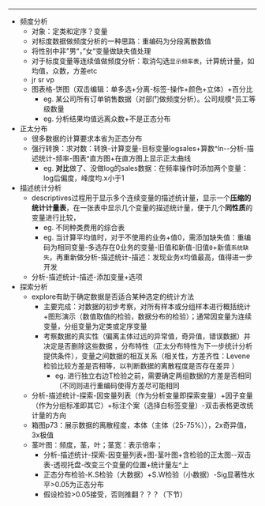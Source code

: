 ---

- 频度分析
	- 对象：定类和定序？变量
	- 对标度数据做频度分析的一种思路：重编码为分段离散数值
	- 将性别中非”男“，”女“变量做缺失值处理
	- 对于标度变量等连续值做频度分析：取消勾选`显示频率表`，计算统计量，如均值，众数，方差etc
	- jr sr vp
	- 图表格-饼图（双击编辑：单多选+分离-标签-操作+颜色+立体）+百分比
		- eg. 某公司所有订单销售数据（对部门做频度分析）。公司规模^员工等级数量
		- eg. 分析结果均值远离众数+不是正态分布
- 正太分布
	- 很多数据的计算要求本省为正态分布
	- 强行转换：求对数：转换-计算变量-目标变量logsales+算数^ln--分析-描述统计-频率-图表^直方图+在直方图上显示正太曲线
		- eg. **对比**做了、没做log的sales数据：在频率操作时添加两个变量：log后偏度，峰度均.x小于1
- 描述统计分析
	- descriptives过程用于显示多个连续变量的描述统计量，显示一个**压缩的统计计量表**，在一张表中显示几个变量的描述统计量，便于几个**同性质**的变量进行比较，
		- eg. 不同种类费用的综合表
		- eg. 当计算平均值时，对于不使用的业务+值0，需添加缺失值：重编码为相同变量-多选存在0业务的变量-旧值和新值-旧值`0`+新值`系统缺失`，再重新做分析-描述统计-描述：发现业务x均值最高，值得进一步开发
	- 分析-描述统计-描述-添加变量+选项
- 探索分析
	- explore有助于确定数据是否适合某种选定的统计方法
		- 主要完成：对数据的初步考察，对所有样本或分组样本进行概括统计+图形演示（数值取值的检验，数据分布的检验）；通常因变量为连续变量，分组变量为定类或定序变量
		- 考察数据的真实性（偏离主体过远的异常值，奇异值，错误数据）并决定是否删除这些数据 ，分布特性（正太分布特性为下一步统计分析提供条件），变量之间数据的相互关系（相关性，方差齐性：Levene检验比较方差是否相等，以判断数据的离散程度是否存在差异 ）
			- eg. 进行独立右边T检验之前，需要确定两组数据的方差是否相同（不同则进行重编码使得方差尽可能相同
	- 分析-描述统计-探索-因变量列表（作为分析变量即探索变量）+因子变量（作为分组标准即其它）+标注个案（选择白标签变量）-双击表格更改统计量的方向
	- 箱图p73：展示数据的离散程度，本体（主体（25-75%）），2x奇异值，3x极值
	- 茎叶图：频度，茎，叶；茎宽：表示倍率；
		- 分析-描述统计-探索-因变量列表+图-茎叶图+含检验的正太图--双击表-透视托盘-改变三个变量的位置+统计量左^上
		- 正态分布检验-K.S检验（大数据）+S.W检验（小数据）-Sig显著性水平>0.05为正态分布
		- 假设检验>0.05接受，否则推翻？？？（下节）
 


